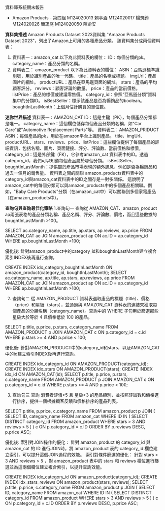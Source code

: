 資料庫系統期末報告
- Amazon Products -
第四組
M124020013 賴亭涵
M124020017 楊筑鈞
M124020026 簡筠庭
M124020050 陳俞安


**資料集描述**
Amazon Products Dataset 2023資料集
"Amazon Products Dataset 2023"，列出了Amazon上可用的各種產品分類。
該資料集分成兩個資料表：
  1. 資料表一：amazon_cat
    以下為此資料表的欄位：
    ID：每個分類的pk。
    category_name：產品分類的名稱。
  2. 資料表二： amazon_product
	  以下為此資料表的欄位：
    ASIN：亞馬遜標準識別號，用於識別產品的唯一代碼。
    title：產品的名稱或標題。
    imgUrl：產品圖片的網址。
    productURL：產品在亞馬遜頁面的網址。
    stars：產品的平均顧客評分。
    reviews：顧客評論的數量。
    price：產品的當前價格。
    listPrice：產品的標價或建議零售價。
    category_id：參照“亞馬遜分類”資料集中的分類ID。
    isBestSeller：標示該產品是否為暢銷品的boolean。
    boughtInLastMonth：上個月估計購買的單位數。

**迷你世界描述**
  資料表一：AMAZON_CAT
    ID：這是主鍵（PK），每個產品分類都是唯一。
    category_name：這個欄位儲存每個產品分類的名稱，如"Car Care"或"Automotive Replacement Parts"等。
  資料表二：AMAZON_PRIDUCT
    ASIN：每個產品的pk，用於在amazon平台上識別產品。
    title、imgUrl、productURL、stars、reviews、price、listPrice：這些欄位提供了每個產品的詳細資訊，包括名稱、圖片、頁面鏈接、評分、評論數、當前價格和標價。
    category_id：這是外部鍵（FK），它參考amazon_cat
    資料表中的ID。透過category_id，我們可以知道每個產品屬於哪個分類。
    isBestSeller、boughtInLastMonth：提供關於產品市場表現的額外訊息，例如是否為暢銷品和過去一個月的銷售量。
    資料表之間的關聯
    amazon_products資料表中的category_id與amazon_cat資料表中的ID之間存是一對多關係。
    這說明了amazon_cat中的每個分類可以與amazon_products中的多個產品相關聯。例如，"Baby Care Products"分類（在amazon_cat中）可以關聯到多個家電產品（在amazon_products中）。

**查詢句與查詢最佳化策略**
1.查詢句一
查詢從 AMAZON_CAT、amazon_product ap兩張表格的產品分類名稱、產品名稱、評分、評論數、價格，而且這些數據的 boughtInLastMonth >100。

SELECT ac.category_name, ap.title, ap.stars, ap.reviews, ap.price
FROM AMAZON_CAT ac
JOIN amazon_product ap ON ac.ID = ap.category_id
WHERE ap.boughtInLastMonth >100;

優化後:
針對amazon_product中的category_id和boughtInLastMonth建立複合索引INDEX後再進行查詢。

CREATE INDEX idx_category_boughtInLastMonth ON amazon_product(category_id, boughtInLastMonth);
SELECT ac.category_name, ap.title, ap.stars, ap.reviews, ap.price
FROM AMAZON_CAT ac
JOIN amazon_product ap ON ac.ID = ap.category_id
WHERE ap.boughtInLastMonth >100;



2. 查詢句二
從 AMAZON_PRODUCT 資料表選取產品的標題（title）、價格（price）和星級（stars），並通過與 AMAZON_CAT 資料表的連結來獲取每個產品的分類名稱（category_name）。查詢中的 WHERE 子句用於篩選那些星級大於等於 4 且價格低於 100 的產品。

SELECT p.title, p.price, p.stars, c.category_name
FROM AMAZON_PRODUCT p
JOIN AMAZON_CAT c ON p.category_id = c.id
WHERE p.stars >= 4 AND p.price < 100;


優化後:
針對AMAZON_PRODUCT中的category_id和stars，以及AMAZON_CAT中的id建立索引INDEX後再進行查詢。

CREATE INDEX idx_category_id ON AMAZON_PRODUCT(category_id);
CREATE INDEX idx_stars ON AMAZON_PRODUCT(stars);
CREATE INDEX idx_id ON AMAZON_CAT(id);
SELECT p.title, p.price, p.stars, c.category_name
FROM AMAZON_PRODUCT p
JOIN AMAZON_CAT c ON p.category_id = c.id
WHERE p.stars >= 4 AND p.price < 100;

3. 查詢句三
查詢 消費者評價>5 且 星級>3 的產品類別，並按照評論數和價格進行排序，提供一個根據顧客反饋和價格排序的產品列表。

SELECT p.title, p.price, c.category_name
FROM amazon_product p
JOIN (
    SELECT ID, category_name
    FROM amazon_cat
    WHERE ID IN (
        SELECT DISTINCT category_id
        FROM amazon_product
        WHERE stars > 3 AND reviews > 5
    )
) c ON p.category_id = c.ID
ORDER BY p.reviews DESC, p.price ASC;



優化後:
索引對JOIN操作的優化： 針對 amazon_product 的 category_id 與 amazon_cat 的 ID 進行JOIN時，將 amazon_product 表的 category_id 欄位建立索引，可以提升這個JOIN過程的效能。
索引對條件篩選的優化： 針對 stars > 3 AND reviews > 5 ，對 amazon_product 表中的 stars 和 reviews 欄位進行篩選並為這兩個欄位建立複合索引，以提升查詢效能。

CREATE INDEX idx_category_id ON amazon_product(category_id);
CREATE INDEX idx_stars_reviews ON amazon_product(stars, reviews);
SELECT p.title, p.price, c.category_name
FROM amazon_product p
JOIN (
    SELECT ID, category_name
    FROM amazon_cat
    WHERE ID IN (
        SELECT DISTINCT category_id
        FROM amazon_product
        WHERE stars > 3 AND reviews > 5
    )
) c ON p.category_id = c.ID
ORDER BY p.reviews DESC, p.price ASC;
